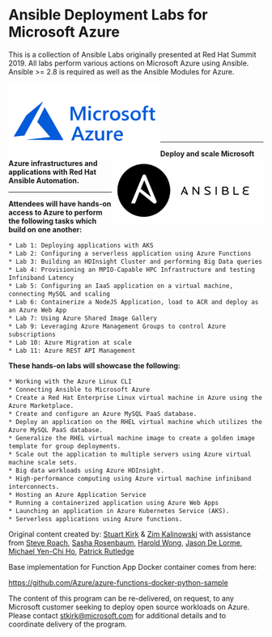 # Ansible Deployment Labs for Microsoft Azure 

This is a collection of Ansible Labs originally presented at Red Hat Summit 2019. All labs perform various actions on Microsoft Azure using Ansible. Ansible >= 2.8 is required as well as the Ansible Modules for Azure.

<img align="left" src="./images/azure-logo.png" width="300"> <img align="right" src="./images/ansible-logo.png" width="300">
<br><br><br>
<br><br><br><hr>
<b>Deploy and scale Microsoft Azure infrastructures and applications with Red Hat Ansible Automation.</b>
<HR>
<b>Attendees will have hands-on access to Azure to perform the following tasks which build on one another:</b>

	* Lab 1: Deploying applications with AKS
	* Lab 2: Configuring a serverless application using Azure Functions
	* Lab 3: Building an HDInsight Cluster and performing Big Data queries
	* Lab 4: Provisioning an MPIO-Capable HPC Infrastructure and testing Infiniband Latency
	* Lab 5: Configuring an IaaS application on a virtual machine, connecting MySQL and scaling
	* Lab 6: Containerize a NodeJS Application, load to ACR and deploy as an Azure Web App
	* Lab 7: Using Azure Shared Image Gallery
	* Lab 9: Leveraging Azure Management Groups to control Azure subscriptions
	* Lab 10: Azure Migration at scale
	* Lab 11: Azure REST API Management

<b>These hands-on labs will showcase the following:</b>

	* Working with the Azure Linux CLI
	* Connecting Ansible to Microsoft Azure
	* Create a Red Hat Enterprise Linux virtual machine in Azure using the Azure Marketplace.
	* Create and configure an Azure MySQL PaaS database.
	* Deploy an application on the RHEL virtual machine which utilizes the Azure MySQL PaaS database.
	* Generalize the RHEL virtual machine image to create a golden image template for group deployments.
	* Scale out the application to multiple servers using Azure virtual machine scale sets.
	* Big data workloads using Azure HDInsight.
	* High-performance computing using Azure virtual machine infiniband interconnects.
	* Hosting an Azure Application Service
	* Running a containerized application using Azure Web Apps
	* Launching an application in Azure Kubernetes Service (AKS).
	* Serverless applications using Azure functions.

Original content created by: [Stuart Kirk](https://github.com/stuartatmicrosoft) & [Zim Kalinowski](https://github.com/zikalino) with assistance from [Steve Roach](https://github.com/grandparoach), [Sasha Rosenbaum](https://github.com/divineops), [Harold Wong](https://github.com/haroldwongms), [Jason De Lorme](https://github.com/ms-jasondel), [Michael Yen-Chi Ho](https://github.com/yenchiho), [Patrick Rutledge](https://github.com/rut31337)

Base implementation for Function App Docker container comes from here:

https://github.com/Azure/azure-functions-docker-python-sample

The content of this program can be re-delivered, on request, to any Microsoft customer seeking to deploy open source workloads on Azure.  Please contact stkirk@microsoft.com for additional details and to coordinate delivery of the program.
